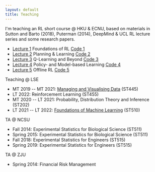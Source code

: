 ```yaml
---
layout: default
title: Teaching
---
```


I'm teaching an RL short course @ HKU & ECNU, based on materials in Sutton and Barto (2018), Puterman (2014), DeepMind & UCL RL lecture series and some research papers.

* [Lecture 1](./slides/lecture2.pdf) Foundations of RL [Code 1](./code/seminar1.zip)
* [Lecture 2](./slides/lecture3.pdf) Planning & Learning [Code 2](./code/seminar2.zip)
* [Lecture 3](./slides/lecture5.pdf) Q-Learning and Beyond [Code 3](./code/seminar3.zip)
* [Lecture 4](./slides/lecture8.pdf) Policy- and Model-based Learning [Code 4](./code/seminar4.zip)
* [Lecture 5](./slides/lecture10.pdf) Offline RL [Code 5](./code/seminar5.zip)

Teaching @ LSE

* MT 2019 -- MT 2021: [Managing and Visualising Data](https://lse-st445.github.io/) (ST445)
* LT 2022: Reinforcement Learning (ST455)
* MT 2020 -- LT 2021: Probability, Distribution Theory and Inference (ST202)
* LT 2021 -- LT 2022: [Foundations of Machine Learning](https://lse-st510.github.io/) (ST510)

TA @ NCSU

* Fall 2014: Experimental Statistics for Biological Science (ST511)
* Spring 2015: Experimental Statistics for Biological Science (ST511)
* Fall 2018: Experimental Statistics for Engineers (ST515)
* Spring 2019: Experimental Statistics for Engineers (ST515)

TA @ ZJU

* Spring 2014: Financial Risk Management
